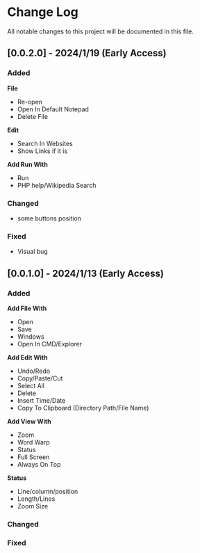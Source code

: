 
# Change Log
All notable changes to this project will be documented in this file. 

## [0.0.2.0] - 2024/1/19 (Early Access)
### **Added**
**File**
- Re-open
- Open In Default Notepad
- Delete File

**Edit**
- Search In Websites
- Show Links if it is

**Add Run With**
- Run
- PHP help/Wikipedia Search
### Changed
- some buttons position
### Fixed
- Visual bug

## [0.0.1.0] - 2024/1/13 (Early Access)
### **Added**
**Add File With**
- Open
- Save
- Windows
- Open In CMD/Explorer

**Add Edit With**
- Undo/Redo
- Copy/Paste/Cut
- Select All
- Delete
- Insert Time/Date
- Copy To Clipboard (Directory Path/File Name)

**Add View With**
- Zoom
- Word Warp
- Status
- Full Screen
- Always On Top

**Status**
- Line/column/position
- Length/Lines
- Zoom Size

### Changed
### Fixed
